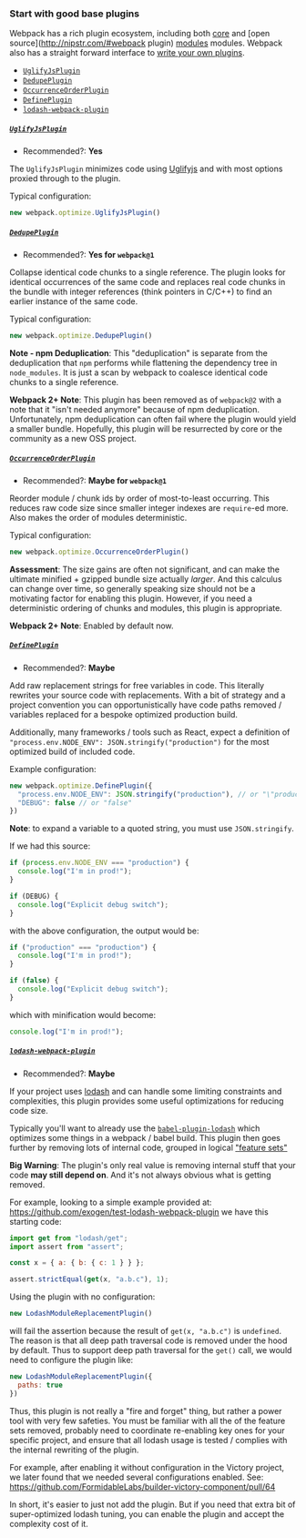 ### Start with good base plugins

Webpack has a rich plugin ecosystem, including both
[core](https://webpack.github.io/docs/list-of-plugins.html) and
[open source](http://nipstr.com/#webpack plugin)
[modules](https://www.npmjs.com/browse/keyword/webpack-plugin) modules.
Webpack also has a straight forward interface to
[write your own plugins](https://webpack.github.io/docs/plugins.html).

<!-- START doctoc generated TOC please keep comment here to allow auto update -->
<!-- DON'T EDIT THIS SECTION, INSTEAD RE-RUN doctoc TO UPDATE -->


- [`UglifyJsPlugin`](#uglifyjsplugin)
- [`DedupePlugin`](#dedupeplugin)
- [`OccurrenceOrderPlugin`](#occurrenceorderplugin)
- [`DefinePlugin`](#defineplugin)
- [`lodash-webpack-plugin`](#lodash-webpack-plugin)

<!-- END doctoc generated TOC please keep comment here to allow auto update -->

##### [`UglifyJsPlugin`](https://webpack.github.io/docs/list-of-plugins.html#uglifyjsplugin)

* Recommended?: **Yes**

The `UglifyJsPlugin` minimizes code using
[Uglifyjs](https://github.com/mishoo/UglifyJS2) and with most options proxied
through to the plugin.

Typical configuration:

```js
new webpack.optimize.UglifyJsPlugin()
```

##### [`DedupePlugin`](https://webpack.github.io/docs/list-of-plugins.html#dedupeplugin)

* Recommended?: **Yes for `webpack@1`**

Collapse identical code chunks to a single reference. The plugin looks for
identical occurrences of the same code and replaces real code chunks in the
bundle with integer references (think pointers in C/C++) to find an earlier
instance of the same code.

Typical configuration:

```js
new webpack.optimize.DedupePlugin()
```

**Note - npm Deduplication**: This "deduplication" is separate from the
deduplication that `npm` performs while flattening the dependency tree in
`node_modules`. It is just a scan by webpack to coalesce identical code chunks
to a single reference.

<!-- **TODO: inspectpack duplicates reference + note - https://github.com/FormidableLabs/formidable-playbook/issues/2* -->

**Webpack 2+ Note**: This plugin has been removed as of `webpack@2` with a note
that it "isn't needed anymore" because of npm deduplication. Unfortunately, npm
deduplication can often fail where the plugin would yield a smaller bundle.
Hopefully, this plugin will be resurrected by core or the community as a new OSS
project.

##### [`OccurrenceOrderPlugin`](https://webpack.github.io/docs/list-of-plugins.html#occurrenceorderplugin)

* Recommended?: **Maybe for `webpack@1`**

Reorder module / chunk ids by order of most-to-least occurring. This reduces
raw code size since smaller integer indexes are `require`-ed more. Also makes
the order of modules deterministic.

Typical configuration:

```js
new webpack.optimize.OccurrenceOrderPlugin()
```

**Assessment**: The size gains are often not significant, and can make the
ultimate minified + gzipped bundle size actually _larger_. And this calculus
can change over time, so generally speaking size should not be a motivating
factor for enabling this plugin. However, if you need a deterministic ordering
of chunks and modules, this plugin is appropriate.

**Webpack 2+ Note**: Enabled by default now.

##### [`DefinePlugin`](https://webpack.github.io/docs/list-of-plugins.html#defineplugin)

* Recommended?: **Maybe**

Add raw replacement strings for free variables in code. This literally rewrites
your source code with replacements. With a bit of strategy and a project
convention you can opportunistically have code paths removed / variables
replaced for a bespoke optimized production build.

Additionally, many frameworks / tools such as React, expect a definition of
`"process.env.NODE_ENV": JSON.stringify("production")` for the most optimized
build of included code.

Example configuration:

```js
new webpack.optimize.DefinePlugin({
  "process.env.NODE_ENV": JSON.stringify("production"), // or "\"production\""
  "DEBUG": false // or "false"
})
```

**Note**: to expand a variable to a quoted string, you must use
`JSON.stringify`.

If we had this source:

```js
if (process.env.NODE_ENV === "production") {
  console.log("I'm in prod!");
}

if (DEBUG) {
  console.log("Explicit debug switch");
}
```

with the above configuration, the output would be:

```js
if ("production" === "production") {
  console.log("I'm in prod!");
}

if (false) {
  console.log("Explicit debug switch");
}
```

which with minification would become:

```js
console.log("I'm in prod!");
```

##### [`lodash-webpack-plugin`](https://github.com/lodash/lodash-webpack-plugin)

* Recommended?: **Maybe**

If your project uses [lodash](https://lodash.com/) and can handle some limiting
constraints and complexities, this plugin provides some useful optimizations for
reducing code size.

Typically you'll want to already use the
[`babel-plugin-lodash`](https://github.com/lodash/babel-plugin-lodash) which
optimizes some things in a webpack / babel build. This plugin then goes further
by removing lots of internal code, grouped in logical
["feature sets"](https://github.com/lodash/lodash-webpack-plugin#feature-sets)

**Big Warning**: The plugin's only real value is removing internal stuff that
your code **may still depend on**. And it's not always obvious what is getting
removed.

For example, looking to a simple example provided at:
https://github.com/exogen/test-lodash-webpack-plugin we have this starting code:

```js
import get from "lodash/get";
import assert from "assert";

const x = { a: { b: { c: 1 } } };

assert.strictEqual(get(x, "a.b.c"), 1);
```

Using the plugin with no configuration:

```js
new LodashModuleReplacementPlugin()
```

will fail the assertion because the result of `get(x, "a.b.c")` is `undefined`.
The reason is that all deep path traversal code is removed under the hood by
default. Thus to support deep path traversal for the `get()` call, we would
need to configure the plugin like:

```js
new LodashModuleReplacementPlugin({
  paths: true
})
```

Thus, this plugin is not really a "fire and forget" thing, but rather a power
tool with very few safeties. You must be familiar with all the of the feature
sets removed, probably need to coordinate re-enabling key ones for your specific
project, and ensure that all lodash usage is tested / complies with the internal
rewriting of the plugin.

For example, after enabling it without configuration in the Victory project,
we later found that we needed several configurations enabled. See:
https://github.com/FormidableLabs/builder-victory-component/pull/64

In short, it's easier to just not add the plugin. But if you need that extra
bit of super-optimized lodash tuning, you can enable the plugin and accept the
complexity cost of it.

